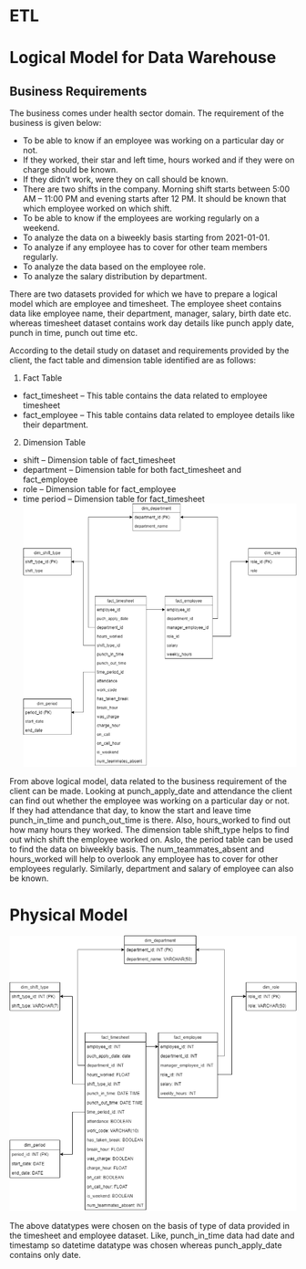 # ETL

# Logical Model for Data Warehouse

## Business Requirements
The business comes under health sector domain. The requirement of the business is given below:
* To be able to know if an employee was working on a particular day or not.
* If they worked, their star and left time, hours worked and if they were on charge should be known.
* If they didn’t work, were they on call should be known.
* There are two shifts in the company. Morning shift starts between 5:00 AM – 11:00 PM and evening starts after 12 PM. It should be known that which employee worked on which shift.
* To be able to know if the employees are working regularly on a weekend.
* To analyze the data on a biweekly basis starting from 2021-01-01.
* To analyze if any employee has to cover for other team members regularly.
* To analyze the data based on the employee role.
* To analyze the salary distribution by department.

There are two datasets provided for which we have to prepare a logical model which are employee and timesheet. The employee sheet contains data like employee name, their department, manager, salary, birth date etc. whereas timesheet dataset contains work day details like punch apply date, punch in time, punch out time etc.

According to the detail study on dataset and requirements provided by the client, the fact table and dimension table identified are as follows:

1. Fact Table
* fact_timesheet – This table contains the data related to employee timesheet 
*	fact_employee – This table contains data related to employee details like their department.
2.	Dimension Table
*	shift – Dimension table of fact_timesheet
*	department – Dimension table for both fact_timesheet and fact_employee
*	role – Dimension table for fact_employee
*	time period – Dimension table for fact_timesheet
![as](a.png)

From above logical model, data related to the business requirement of the client can be made. Looking at punch_apply_date and attendance the client can find out whether the employee was working on a particular day or not. If they had attendance that day, to know the start and leave time punch_in_time and punch_out_time is there. Also, hours_worked to find out how many hours they worked. The dimension table shift_type helps to find out which shift the employee worked on. Aslo, the period table can be used to find the data on biweekly basis. The num_teammates_absent and hours_worked will help to overlook any employee has to cover for other employees regularly. Similarly, department and salary of employee can also be known.

# Physical Model
![as](b.png)

The above datatypes were chosen on the basis of type of data provided in the timesheet and employee dataset. Like, punch_in_time data had date and timestamp so datetime datatype was chosen whereas punch_apply_date contains only date. 